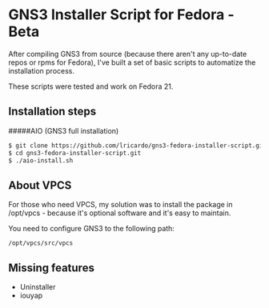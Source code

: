 # GNS3 Installer Script for Fedora - Beta

After compiling GNS3 from source (because there aren't any up-to-date repos or rpms for Fedora), I've built a set of basic scripts to automatize the installation process.

These scripts were tested and work on Fedora 21.

Installation steps
------------------
#####AIO (GNS3 full installation)

```bash
$ git clone https://github.com/lricardo/gns3-fedora-installer-script.git
$ cd gns3-fedora-installer-script.git
$ ./aio-install.sh
```

About VPCS
----------
For those who need VPCS, my solution was to install the package in /opt/vpcs - because it's optional software and it's easy to maintain.

You need to configure GNS3 to the following path:

```
/opt/vpcs/src/vpcs
```

Missing features
-----------------
* Uninstaller
* iouyap
